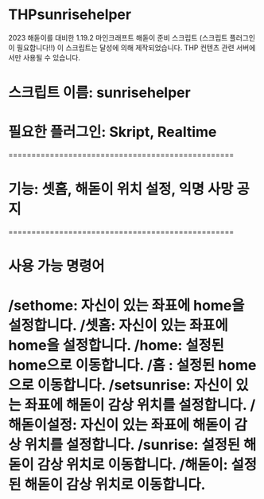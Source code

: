 # THPsunrisehelper
2023 해돋이를 대비한 1.19.2 마인크래프트 해돋이 준비 스크립트 (스크립트 플러그인이 필요합니다!!)
이 스크립트는 달성에 의해 제작되었습니다.
THP 컨텐츠 관련 서버에서만 사용될 수 있습니다.
# 스크립트 이름: sunrisehelper
# 필요한 플러그인: Skript, Realtime
=================================================
# 기능: 셋홈, 해돋이 위치 설정, 익명 사망 공지
=================================================
# 사용 가능 명령어
/sethome: 자신이 있는 좌표에 home을 설정합니다.
/셋홈: 자신이 있는 좌표에 home을 설정합니다.
/home: 설정된 home으로 이동합니다.
/홈 : 설정된 home으로 이동합니다.
/setsunrise: 자신이 있는 좌표에 해돋이 감상 위치를 설정합니다.
/해돋이설정: 자신이 있는 좌표에 해돋이 감상 위치를 설정합니다.
/sunrise: 설정된 해돋이 감상 위치로 이동합니다.
/해돋이: 설정된 해돋이 감상 위치로 이동합니다.
=================================================
